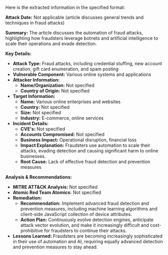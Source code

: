 Here is the extracted information in the specified format:

**Attack Date:** Not applicable (article discusses general trends and techniques in fraud attacks)

**Summary:** The article discusses the automation of fraud attacks, highlighting how fraudsters leverage botnets and artificial intelligence to scale their operations and evade detection.

**Key Details:**

* **Attack Type:** Fraud attacks, including credential stuffing, new account creation, gift card enumeration, and spam posting
* **Vulnerable Component:** Various online systems and applications
* **Attacker Information:**
	+ **Name/Organization:** Not specified
	+ **Country of Origin:** Not specified
* **Target Information:**
	+ **Name:** Various online enterprises and websites
	+ **Country:** Not specified
	+ **Size:** Not specified
	+ **Industry:** E-commerce, online services
* **Incident Details:**
	+ **CVE's:** Not specified
	+ **Accounts Compromised:** Not specified
	+ **Business Impact:** Operational disruption, financial loss
	+ **Impact Explanation:** Fraudsters use automation to scale their attacks, evading detection and causing significant harm to online businesses.
	+ **Root Cause:** Lack of effective fraud detection and prevention measures

**Analysis & Recommendations:**

* **MITRE ATT&CK Analysis:** Not specified
* **Atomic Red Team Atomics:** Not specified
* **Remediation:**
	+ **Recommendation:** Implement advanced fraud detection and prevention measures, including machine learning algorithms and client-side JavaScript collection of device attributes.
	+ **Action Plan:** Continuously evolve detection engines, anticipate attack vector evolution, and make it increasingly difficult and cost-prohibitive for fraudsters to continue their attacks.
* **Lessons Learned:** Fraudsters are becoming increasingly sophisticated in their use of automation and AI, requiring equally advanced detection and prevention measures to stay ahead.
